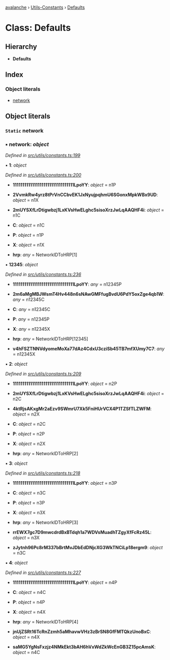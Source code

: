 [avalanche](../README.md) › [Utils-Constants](../modules/utils_constants.md) › [Defaults](utils_constants.defaults.md)

# Class: Defaults

## Hierarchy

* **Defaults**

## Index

### Object literals

* [network](utils_constants.defaults.md#static-network)

## Object literals

### `Static` network

### ▪ **network**: *object*

*Defined in [src/utils/constants.ts:199](https://github.com/ava-labs/avalanchejs/blob/a2feb77/src/utils/constants.ts#L199)*

▪ **1**: *object*

*Defined in [src/utils/constants.ts:200](https://github.com/ava-labs/avalanchejs/blob/a2feb77/src/utils/constants.ts#L200)*

* **11111111111111111111111111111111LpoYY**: *object* = n1P

* **2VvmkRw4yrz8tPrVnCCbvEK1JxNyujpqhmU6SGonxMpkWBx9UD**: *object* = n1X

* **2mUYSXfLrDtigwbzj1LxKVsHwELghc5sisoXrzJwLqAAQHF4i**: *object* = n1C

* **C**: *object* = n1C

* **P**: *object* = n1P

* **X**: *object* = n1X

* **hrp**: *any* = NetworkIDToHRP[1]

▪ **12345**: *object*

*Defined in [src/utils/constants.ts:236](https://github.com/ava-labs/avalanchejs/blob/a2feb77/src/utils/constants.ts#L236)*

* **11111111111111111111111111111111LpoYY**: *any* = n12345P

* **2m6aMgMBJWsmT4Hv448n6sNAwGMFfugBvdU6PdY5oxZge4qb1W**: *any* = n12345C

* **C**: *any* = n12345C

* **P**: *any* = n12345P

* **X**: *any* = n12345X

* **hrp**: *any* = NetworkIDToHRP[12345]

* **v4hFSZTNNVdyomeMoXa77dAz4CdxU3cziSb45TB7mfXUmy7C7**: *any* = n12345X

▪ **2**: *object*

*Defined in [src/utils/constants.ts:209](https://github.com/ava-labs/avalanchejs/blob/a2feb77/src/utils/constants.ts#L209)*

* **11111111111111111111111111111111LpoYY**: *object* = n2P

* **2mUYSXfLrDtigwbzj1LxKVsHwELghc5sisoXrzJwLqAAQHF4i**: *object* = n2C

* **4ktRjsAKxgMr2aEzv9SWmrU7Xk5FniHUrVCX4P1TZSfTLZWFM**: *object* = n2X

* **C**: *object* = n2C

* **P**: *object* = n2P

* **X**: *object* = n2X

* **hrp**: *any* = NetworkIDToHRP[2]

▪ **3**: *object*

*Defined in [src/utils/constants.ts:218](https://github.com/ava-labs/avalanchejs/blob/a2feb77/src/utils/constants.ts#L218)*

* **11111111111111111111111111111111LpoYY**: *object* = n3P

* **C**: *object* = n3C

* **P**: *object* = n3P

* **X**: *object* = n3X

* **hrp**: *any* = NetworkIDToHRP[3]

* **rrEWX7gc7D9mwcdrdBxBTdqh1a7WDVsMuadhTZgyXfFcRz45L**: *object* = n3X

* **zJytnh96Pc8rM337bBrtMvJDbEdDNjcXG3WkTNCiLp18ergm9**: *object* = n3C

▪ **4**: *object*

*Defined in [src/utils/constants.ts:227](https://github.com/ava-labs/avalanchejs/blob/a2feb77/src/utils/constants.ts#L227)*

* **11111111111111111111111111111111LpoYY**: *object* = n4P

* **C**: *object* = n4C

* **P**: *object* = n4P

* **X**: *object* = n4X

* **hrp**: *any* = NetworkIDToHRP[4]

* **jnUjZSRt16TcRnZzmh5aMhavwVHz3zBrSN8GfFMTQkzUnoBxC**: *object* = n4X

* **saMG5YgNsFxzjz4NMkEkt3bAH6hVxWdZkWcEnGB3Z15pcAmsK**: *object* = n4C

